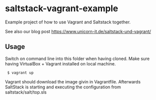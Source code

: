 # saltstack-vagrant-example

Example project of how to use Vagrant and Saltstack together.

See also our blog post https://www.unicorn-it.de/saltstack-und-vagrant/

## Usage

Switch on command line into this folder when having cloned.
Make sure having VirtualBox + Vagrant installed on local machine.
 
```Shell
 $ vagrant up
```

Vagrant should download the image givin in Vagrantfile. Afterwards SaltStack is starting 
and executing the configuration from saltstack/salt/top.sls